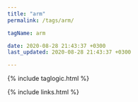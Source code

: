 ```yaml
---
title: "arm"
permalink: /tags/arm/

tagName: arm

date: 2020-08-28 21:43:37 +0300
last_updated: 2020-08-28 21:43:37 +0300

---
```


{% include taglogic.html %}

{% include links.html %}

